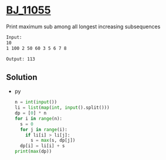# [BJ_11055](https://acmicpc.net/problem/11055)

Print maximum sub among all longest increasing subsequences

```txt
Input:
10
1 100 2 50 60 3 5 6 7 8

Output: 113
```

## Solution

* py

  ```py
  n = int(input())
  li = list(map(int, input().split()))
  dp = [0] * n
  for i in range(n):
    s = 0
    for j in range(i):
      if li[i] > li[j]:
        s = max(s, dp[j])
    dp[i] = li[i] + s
  print(max(dp))
  ```
